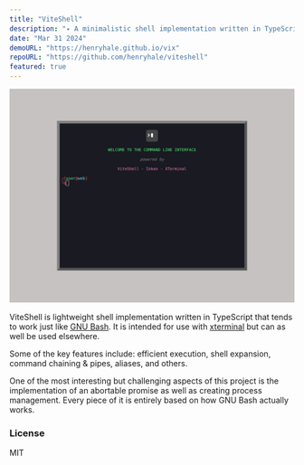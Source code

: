```yaml
---
title: "ViteShell"
description: "✴️ A minimalistic shell implementation written in TypeScript."
date: "Mar 31 2024"
demoURL: "https://henryhale.github.io/vix"
repoURL: "https://github.com/henryhale/viteshell"
featured: true
---
```


![ViteShell](https://github.com/henryhale/vix/raw/master/media/preview.png)

ViteShell is lightweight shell implementation written in TypeScript that tends to work just like [GNU Bash](https://www.gnu.org/software/bash/). It is intended for use with [xterminal](https://github.com/henryhale/xterminal) but can as well be used elsewhere.

Some of the key features include: efficient execution, shell expansion, command chaining & pipes, aliases, and others.

One of the most interesting but challenging aspects of this project is the implementation of an abortable promise as well as creating process management. Every piece of it is entirely based on how GNU Bash actually works.

### License

MIT
